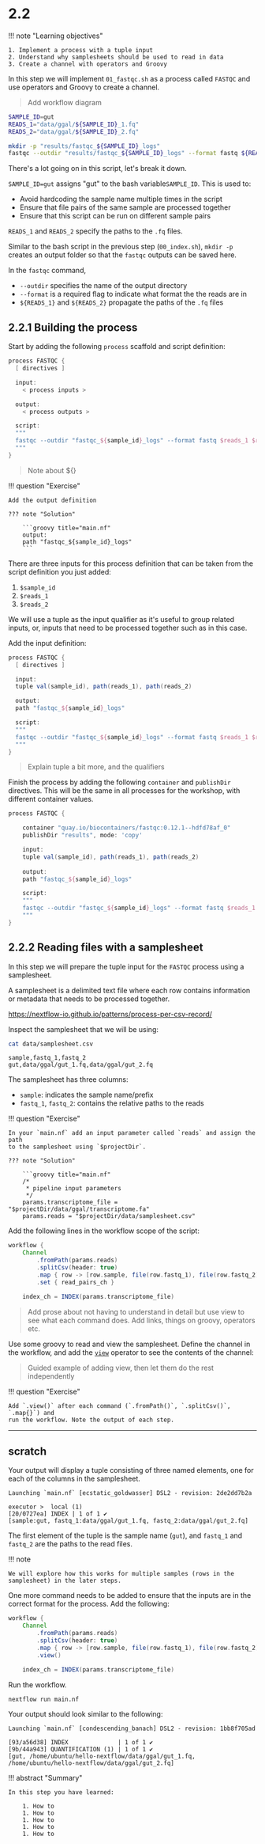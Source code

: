 # 2.2 

!!! note "Learning objectives"

    1. Implement a process with a tuple input
    2. Understand why samplesheets should be used to read in data
    3. Create a channel with operators and Groovy

In this step we will implement `01_fastqc.sh` as a process called `FASTQC` and
use operators and Groovy to create a channel.  

> Add workflow diagram  

```bash title="01_fastqc.sh"
SAMPLE_ID=gut
READS_1="data/ggal/${SAMPLE_ID}_1.fq"
READS_2="data/ggal/${SAMPLE_ID}_2.fq"

mkdir -p "results/fastqc_${SAMPLE_ID}_logs"
fastqc --outdir "results/fastqc_${SAMPLE_ID}_logs" --format fastq ${READS_1} ${READS_2}
```

There's a lot going on in this script, let's break it down.

`SAMPLE_ID=gut` assigns "gut" to the bash variable`SAMPLE_ID`. This is used to:  

- Avoid hardcoding the sample name multiple times in the script  
- Ensure that file pairs of the same sample are processed together  
- Ensure that this script can be run on different sample pairs  

`READS_1` and `READS_2` specify the paths to the `.fq` files.  

Similar to the bash script in the previous step (`00_index.sh`), `mkdir -p`
creates an output folder so that the `fastqc` outputs can be saved here.  

In the `fastqc` command,
- `--outdir` specifies the name of the output directory
- `--format` is a required flag to indicate what format the the reads are in
- `${READS_1}` and `${READS_2}` propagate the paths of the `.fq` files  

## 2.2.1 Building the process  

Start by adding the following `process` scaffold and script definition:  

```groovy title="main.nf"
process FASTQC {
  [ directives ]

  input:
    < process inputs >

  output:
    < process outputs >

  script:
  """
  fastqc --outdir "fastqc_${sample_id}_logs" --format fastq $reads_1 $reads_2
  """
}
```

> Note about ${}  

!!! question "Exercise"

    Add the output definition

    ??? note "Solution"

        ```groovy title="main.nf"
        output:
        path "fastqc_${sample_id}_logs"
        ```

There are three inputs for this process definition that can be taken from the
script definition you just added:

1. `$sample_id`
2. `$reads_1`
3. `$reads_2`

We will use a tuple as the input qualifier as it's useful to group related
inputs, or, inputs that need to be processed together such as in this case.  

Add the input definition:  

```groovy title="main.nf"
process FASTQC {
  [ directives ]

  input:
  tuple val(sample_id), path(reads_1), path(reads_2)

  output:
  path "fastqc_${sample_id}_logs"

  script:
  """
  fastqc --outdir "fastqc_${sample_id}_logs" --format fastq $reads_1 $reads_2
  """
}
```

> Explain tuple a bit more, and the qualifiers  

Finish the process by adding the following `container` and `publishDir`
directives. This will be the same in all processes for the workshop, with 
different container values.  

```groovy title="main.nf"
process FASTQC {

    container "quay.io/biocontainers/fastqc:0.12.1--hdfd78af_0"
    publishDir "results", mode: 'copy'

    input:
    tuple val(sample_id), path(reads_1), path(reads_2)
    
    output:
    path "fastqc_${sample_id}_logs"

    script:
    """
    fastqc --outdir "fastqc_${sample_id}_logs" --format fastq $reads_1 $reads_2
    """
}
```

## 2.2.2 Reading files with a samplesheet  

In this step we will prepare the tuple input for the `FASTQC` process using a samplesheet.

A samplesheet is a delimited text file where each row contains information
or metadata that needs to be processed together.  

https://nextflow-io.github.io/patterns/process-per-csv-record/

Inspect the samplesheet that we will be using:  

```bash
cat data/samplesheet.csv
```

```console title="Output"
sample,fastq_1,fastq_2
gut,data/ggal/gut_1.fq,data/ggal/gut_2.fq
```

The samplesheet has three columns:  

- `sample`: indicates the sample name/prefix
- `fastq_1`, `fastq_2`: contains the relative paths to the reads  

!!! question "Exercise"

    In your `main.nf` add an input parameter called `reads` and assign the path
    to the samplesheet using `$projectDir`.

    ??? note "Solution"

        ```groovy title="main.nf"
        /*
         * pipeline input parameters
         */
        params.transcriptome_file = "$projectDir/data/ggal/transcriptome.fa"
        params.reads = "$projectDir/data/samplesheet.csv"

Add the following lines in the workflow scope of the script:  

```groovy title="main.nf"
workflow {
    Channel
        .fromPath(params.reads)
        .splitCsv(header: true)
        .map { row -> [row.sample, file(row.fastq_1), file(row.fastq_2)] }
        .set { read_pairs_ch }

    index_ch = INDEX(params.transcriptome_file)

```

> Add prose about not having to understand in detail but use view to see what
each command does. Add links, things on groovy, operators etc.  

Use some groovy to read and view the samplesheet. Define the channel in the
workflow, and add the
[`view`](https://www.nextflow.io/docs/latest/operator.html#view) operator to see
the contents of the channel:

> Guided example of adding view, then let them do the rest independently  

!!! question "Exercise"

    Add `.view()` after each command (`.fromPath()`, `.splitCsv()`, `.map{}`) and
    run the workflow. Note the output of each step.  

---

## scratch  

Your output will display a tuple consisting of three named elements, one for
each of the columns in the samplesheet.

```console title="Output"
Launching `main.nf` [ecstatic_goldwasser] DSL2 - revision: 2de2dd7b2a

executor >  local (1)
[20/0727ea] INDEX | 1 of 1 ✔
[sample:gut, fastq_1:data/ggal/gut_1.fq, fastq_2:data/ggal/gut_2.fq]

```

The first element of the tuple is the sample name (`gut`), and `fastq_1` and
`fastq_2` are the paths to the read files.

!!! note

    We will explore how this works for multiple samples (rows in the
    samplesheet) in the later steps.

One more command needs to be added to ensure that the inputs are in the correct
format for the process. Add the following:

```groovy title="main.nf"
workflow {
    Channel
        .fromPath(params.reads)
        .splitCsv(header: true)
        .map { row -> [row.sample, file(row.fastq_1), file(row.fastq_2)]
        .view()

    index_ch = INDEX(params.transcriptome_file)
```

Run the workflow.

```bash
nextflow run main.nf
```

Your output should look similar to the following:

```console title="Output"
Launching `main.nf` [condescending_banach] DSL2 - revision: 1bb8f705ad

[93/a56d38] INDEX              | 1 of 1 ✔
[9b/44a943] QUANTIFICATION (1) | 1 of 1 ✔
[gut, /home/ubuntu/hello-nextflow/data/ggal/gut_1.fq, /home/ubuntu/hello-nextflow/data/ggal/gut_2.fq]

```

!!! abstract "Summary"

    In this step you have learned:

        1. How to
        1. How to
        1. How to
        1. How to
        1. How to
